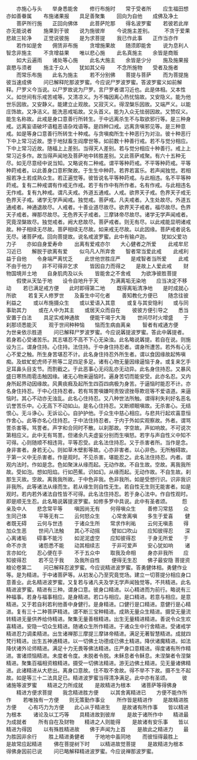 <!-- { "loadSidebar": true } -->
　　亦施心与头　　举身悉能舍
　　修行布施时　　常于受者所
　　应生福田想　　亦如善眷属
　　布施诸果报　　具足善聚集
　　回向为自他　　成佛及净土
　　菩萨所行施　　正回向佛体
　　此菩萨陀那　　得名波罗蜜
　　若彼若此岸　　亦无能说者
　　施果到于彼　　说为施彼岸
　　今说施主差别。
　　不贪于爱果　　悲故三轮净
　　正觉说彼施　　是为求菩提
　　我已作此事　　正作当亦作
　　若作如是舍　　佣赁非布施
　　贪增施果故　　随须即能舍
　　说为息利人　　智念非施主
　　不贪增益果　　唯以悲心施
　　此名真施主　　余皆是商贩
　　如大云遍雨　　诸处等心施
　　此名大施主　　余皆是少分
　　施及施果报　　哀愍与须者
　　施主于众人　　犹如其父母
　　不念所施物　　受者及施者
　　而常乐布施　　此名为施主
　　若不分别佛　　菩提与菩萨
　　而为菩提施　　彼当速成佛
　　问已解释陀那波罗蜜。今应说尸罗波罗蜜。答波罗蜜义如前解释。尸罗义今当说。以尸罗故说为尸罗。言尸罗者谓习近也。此是体相。又本性义。如世间有乐戒苦戒等。又清凉义。为不悔因离心热忧恼故。又安隐义。能为他世乐因故。又安静义。能建立止观故。又寂灭义。得涅槃乐因故。又端严义。以能庄饰故。又净洁义。能洗恶戒垢故。又头首义。能为入众无怯弱因故。又赞叹义。能生名称故。此戒是身口意善行所转生。于中远离杀生不与取欲邪行等。是三种身戒。远离妄语破坏语粗恶语杂戏语等。是四种口戒。远离贪嗔邪见等。是三种意戒。如是等身口意善行所转生十种戒。与贪嗔痴所生十种恶行为对治。彼十种恶行下中上常习近故。堕于地狱畜生阎摩世等。如前数十种善行戒。若不与觉分相应。下中上常习近故。随福上上差别。当得天人差别。若与觉分相应十种善行。戒上上常习近多作。故当得声闻地及菩萨地中转胜差别。又此菩萨戒聚。有六十五种无尽。如无尽意经中说当知。又略说有二种戒。谓平等种莳戒。不平等种莳戒。平等种莳戒者。以此善身口意积聚故。于生生中种莳。若界若富乐。若声闻独觉。若相报若净土若成熟众生。若正遍觉等。彼皆说名平等种莳戒。与此相违。名不平等种莳戒。复有二种戒谓有作戒无作戒。若于有作中有所作者。名有作戒。与此相违名无作戒。复有九种戒。谓凡夫戒。外道五通戒。人戒。欲界天子戒。色界天子戒无色界天子戒。诸学无学声闻戒。独觉戒。菩萨戒。凡夫戒者。入生处故尽。外道五通戒者。神通退故尽。人戒者。十善业道尽故尽。欲界天子戒者。福尽故尽。色界天子戒者。禅那尽故尽。无色界天子戒者。三摩钵帝尽故尽。诸学无学声闻戒者。究竟涅槃故尽。独觉戒者。阙大悲故尽。菩萨戒者。则无有尽。以此戒能显明诸戒故。种子相续无尽故。菩萨相续无尽故。如来戒无尽故。以此因缘。菩萨戒者说名无尽。诸菩萨戒。回向菩提故。说名戒波罗蜜。此中有输卢迦。
　　犹如父爱功力子　　亦如自身爱寿命
　　出离有爱戒亦尔　　大心健者之所爱
　　此戒牟尼习近已　　解脱于欲离有爱
　　似乌凡人所弃舍　　智者常当爱此戒
　　此戒利益于自他　　令身端严离忧乏
　　此世他世胜庄严　　是戒智者当所爱
　　此戒不由于他力　　非不可得非乞求
　　皆因自力而得之　　是故上人爱此戒
　　财物国境并土地　　自身肌肉及以头
　　皆能舍之不舍戒　　为欲净彼胜菩提
　　假使从天坠于地　　设令自地升于天
　　为满离垢无染地　　应当决定不移动
　　若已满足戒方便　　此时即得第二地
　　既得离垢清净地　　是时成就心所欲
　　若复天人修罗世　　及畜生中可化者
　　善知教化方便已　　随念往彼利益之
　　或以布施摄众生　　或以爱语入其意
　　或复与其安隐利　　或与同事助其力
　　或在人中为其主　　或居天众而自在
　　彼彼方便引导之　　悉当安置于白法
　　具足实戒神通故　　便能干竭于大海
　　世间尽时火增盛　　于刹那顷悉能灭
　　观于世间种种恼　　恼而生病由离亲
　　智者有戒通方便　　为世亲依示胜道
　　问已解释尸罗波罗蜜。今应说羼提波罗蜜。答此中羼提者。若身若心受诸苦乐。其志堪忍不高不下心无染浊。此名略说羼提。若自在说。则施设为三。谓身住持。心住持。法住持。于中身住持忍者。谓身所遭苦。若外有心无心不爱之触。所生身苦堪忍不计。此名身住持忍外所生者。谓以食因缘故起怖嗔痴。及蚊虻蛇虎师子熊等二足四足多足。诸有心物无量因缘逼恼于身。或复来乞手足耳鼻头目支节。而割截之。于此恶事心无闷乱亦无动异。此名身住持忍。又暴风盛日寒热雨雹击触因缘。诸无心物来逼恼时。遍身苦切而能安受。此亦名忍。又内身所起界动因缘故。风黄痰癊及起所生四百四病极为身苦。于逼恼时能忍不计。亦名身住持忍。于中心住持忍者。若有骂詈嗔嫌呵责毁谤挫辱欺诳等不爱语道。来逼恼时。其心不动亦无浊乱。此名心住持忍。又八种世法所触。谓得利失利好名恶名讥誉苦乐中。心无高下不动如山。是名心住持忍。又断顺眠嗔故。无杀害心。无结恨心。无斗诤心。无诉讼心。自护护他。于众生中慈心相应。与悲共行起欢喜意恒作舍心。此等亦名心住持忍。于中法住持忍者。于内于外如实观察故。外者。谓骂詈杀害等。骂詈者。声字和合同时不散。以刹那故。字空故。声如响故。不可说次第相应义。此中无有骂詈。但诸余凡夫虚妄分别而生嗔怒。若字与声自性义中知不可得。心则随顺不相违背。平等忍受。此名法住持忍。又于杀害者所。当作是念。身非害者。身若无心。则如草木壁影等故。心亦非害者。以心非色。无所触碍故。于第一义中无杀害者。作是观时。不见杀害。堪能忍之。此名法住持忍。内者。谓观内法时。作如是念。色如聚沫从缘而起。无动作故。不自生故。空故。离我我所故。受如泡。想如阳焰。行如芭蕉。识如幻。从缘而起。无动作故。不自生故。刹那生灭故。空故。离我我所故。于中色非我。色非我所。如是受想行识。识非我识非我所。此等诸法从缘而生。若从缘生则自性无生。若自性无生则无能害者。如是观时。若内若外诸法自性皆不可得。此名法住持忍。若于身心法中。作自性观时。即是顺无生忍。此名略说羼提波罗蜜。如修多罗中具说。此中有圣者颂。
　　怨亲及中人　　悲念常平等
　　嗔因尚无有　　何得嗔众生
　　善修习常慈　　众生同己体
　　平等无有二　　云何怒众生
　　心常舍离嗔　　多生于爱喜
　　健者既无碍　　云何与世违
　　于诸众生所　　常求作利祐
　　云何无嗔恚　　得加众生恶
　　世间八法触　　其心不动摇
　　譬如口吹山　　应知彼得忍
　　深心离诸垢　　碍事不能污
　　如泥泥虚空　　应知彼得忍
　　于身无所爱　　于命不亦贪
　　诸怨悉不能　　动其相续志
　　于非可爱声　　安心犹如响
　　诸言亦如化　　忍心便在手
　　不于五众中　　取我及命相
　　身亦非我所　　应知彼得忍
　　若不见于我　　及我所自性
　　便得无生忍　　佛子最安隐
菩提资粮论卷第二
　　问已解释忍波罗蜜。今应说精进波罗蜜。答勇健体相。勇健作业等。是为精进。于中诸菩萨等。从初发心乃至究竟觉场。建立一切菩提分相应身口意善业。此名精进波罗蜜。又复若与诸凡夫及学无学声闻独觉等。不共精进。此名精进波罗蜜。精进有三种。谓身口意。彼身口精进。以心精进而为前行。略说有三种福事。若身与福事相应。是身精进。若口与相应。是口精进。若意与相应。是意精进。又于若自利若利他善中身健行。是身精进。口健行是口精进。意健行是心精进。复有三十二种菩萨精进。谓不断三宝种精进。成熟无量众生精进。摄受无量流转精进无量供养给侍精进。聚集无量善根精进。出生无量精进精进。善说令众生欢喜精进。安隐一切众生精进。随诸众生所作精进。于诸众生中行舍精进。受诸戒学精进忍力调柔精进。出生诸禅那三摩提三摩钵帝精进。满足无著智慧精进。成就四梵行精进。出生五神通精进。以一切佛土功德成已佛土精进。降伏诸魔精进。如法降伏诸外论师精进。满足十力无畏等佛法精进。庄严身口意精进。得度诸有所作精进。害诸烦恼精进。未度者令度。未脱者令脱。未稣息者令稣息。未涅槃者令涅槃精进。聚集百福相资粮精进。摄受一切佛法精进。游无边佛土精进。见无量诸佛精进。此诸精进从大悲出。离身口意故。住不取不舍故。得不举不下故。摄不生不起故。如是等三十二法具足已。精进波罗蜜当得清净满足。此中亦有圣颂。
　　彼诸施等波罗蜜　　精进之力所成就
　　是故精进为根本　　诸菩萨等得佛身
　　精进方便求菩提　　我念精进胜方便
　　以其舍离精进已　　方便不能作所作
　　若唯独有一方便　　则无策勤作事业
　　所作皆是精进作　　是故精进胜方便
　　心有巧力为方便　　此心从于精进生
　　是故诸有所作事　　皆以精进为根本
　　诸论及以工巧等　　具精进故到彼岸
　　是故于诸所作中　　精进最为成就者
　　所有自在及财物　　精进之人则能得
　　是故诸有安乐事　　皆以精进为得因
　　以有殊胜精进故　　佛于声闻为上首
　　是故此之精进力　　最为胜因非余行
　　胜上精进勇健者　　于地地中虽同地
　　而彼恒得最胜上　　是故常应起精进
　　佛在菩提树下时　　以精进故觉菩提
　　是故精进为根本　　得佛身因前已说
　　问已略解释精进波罗蜜。今应说禅那波罗蜜。
